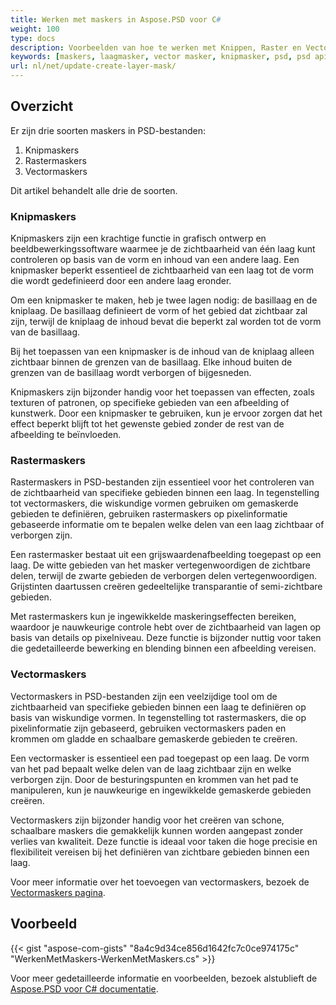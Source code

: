 ```yaml
---
title: Werken met maskers in Aspose.PSD voor С#
weight: 100
type: docs
description: Voorbeelden van hoe te werken met Knippen, Raster en Vector Maskers in een PSD-bestand
keywords: [maskers, laagmasker, vector masker, knipmasker, psd, psd api, C#, csharp, codevoorbeeld]
url: nl/net/update-create-layer-mask/
---
```


## Overzicht

Er zijn drie soorten maskers in PSD-bestanden:
1. Knipmaskers
2. Rastermaskers
3. Vectormaskers

Dit artikel behandelt alle drie de soorten.

### Knipmaskers

Knipmaskers zijn een krachtige functie in grafisch ontwerp en beeldbewerkingssoftware waarmee je de zichtbaarheid van één laag kunt controleren op basis van de vorm en inhoud van een andere laag. Een knipmasker beperkt essentieel de zichtbaarheid van een laag tot de vorm die wordt gedefinieerd door een andere laag eronder.

Om een knipmasker te maken, heb je twee lagen nodig: de basillaag en de kniplaag. De basillaag definieert de vorm of het gebied dat zichtbaar zal zijn, terwijl de kniplaag de inhoud bevat die beperkt zal worden tot de vorm van de basillaag.

Bij het toepassen van een knipmasker is de inhoud van de kniplaag alleen zichtbaar binnen de grenzen van de basillaag. Elke inhoud buiten de grenzen van de basillaag wordt verborgen of bijgesneden.

Knipmaskers zijn bijzonder handig voor het toepassen van effecten, zoals texturen of patronen, op specifieke gebieden van een afbeelding of kunstwerk. Door een knipmasker te gebruiken, kun je ervoor zorgen dat het effect beperkt blijft tot het gewenste gebied zonder de rest van de afbeelding te beïnvloeden.

### Rastermaskers

Rastermaskers in PSD-bestanden zijn essentieel voor het controleren van de zichtbaarheid van specifieke gebieden binnen een laag. In tegenstelling tot vectormaskers, die wiskundige vormen gebruiken om gemaskerde gebieden te definiëren, gebruiken rastermaskers op pixelinformatie gebaseerde informatie om te bepalen welke delen van een laag zichtbaar of verborgen zijn.

Een rastermasker bestaat uit een grijswaardenafbeelding toegepast op een laag. De witte gebieden van het masker vertegenwoordigen de zichtbare delen, terwijl de zwarte gebieden de verborgen delen vertegenwoordigen. Grijstinten daartussen creëren gedeeltelijke transparantie of semi-zichtbare gebieden.

Met rastermaskers kun je ingewikkelde maskeringseffecten bereiken, waardoor je nauwkeurige controle hebt over de zichtbaarheid van lagen op basis van details op pixelniveau. Deze functie is bijzonder nuttig voor taken die gedetailleerde bewerking en blending binnen een afbeelding vereisen.

### Vectormaskers

Vectormaskers in PSD-bestanden zijn een veelzijdige tool om de zichtbaarheid van specifieke gebieden binnen een laag te definiëren op basis van wiskundige vormen. In tegenstelling tot rastermaskers, die op pixelinformatie zijn gebaseerd, gebruiken vectormaskers paden en krommen om gladde en schaalbare gemaskerde gebieden te creëren.

Een vectormasker is essentieel een pad toegepast op een laag. De vorm van het pad bepaalt welke delen van de laag zichtbaar zijn en welke verborgen zijn. Door de besturingspunten en krommen van het pad te manipuleren, kun je nauwkeurige en ingewikkelde gemaskerde gebieden creëren.

Vectormaskers zijn bijzonder handig voor het creëren van schone, schaalbare maskers die gemakkelijk kunnen worden aangepast zonder verlies van kwaliteit. Deze functie is ideaal voor taken die hoge precisie en flexibiliteit vereisen bij het definiëren van zichtbare gebieden binnen een laag.

Voor meer informatie over het toevoegen van vectormaskers, bezoek de [Vectormaskers pagina](psd/nl/nl/layer-vector-mask/).

## Voorbeeld
{{< gist "aspose-com-gists" "8a4c9d34ce856d1642fc7c0ce974175c" "WerkenMetMaskers-WerkenMetMaskers.cs" >}}

Voor meer gedetailleerde informatie en voorbeelden, bezoek alstublieft de [Aspose.PSD voor C# documentatie](https://docs.aspose.com/psd/nl/).
